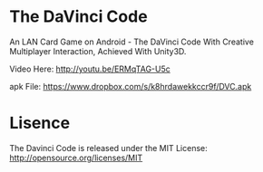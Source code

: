 # The DaVinci Code
An LAN Card Game on Android - The DaVinci Code
With Creative Multiplayer Interaction, Achieved With Unity3D.

Video Here: http://youtu.be/ERMqTAG-U5c 

apk File: https://www.dropbox.com/s/k8hrdawekkccr9f/DVC.apk
# Lisence
The Davinci Code is released under the MIT License: http://opensource.org/licenses/MIT
